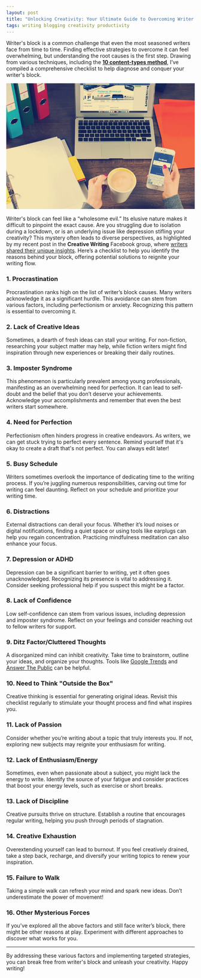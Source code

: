 ```yaml
---
layout: post
title: "Unlocking Creativity: Your Ultimate Guide to Overcoming Writer's Block"
tags: writing blogging creativity productivity
---
```


Writer's block is a common challenge that even the most seasoned writers face from time to time. Finding effective strategies to overcome it can feel overwhelming, but understanding the root causes is the first step. Drawing from various techniques, including the **[10 content-types method](/blog/2022/01/how-to-generate-a-never-ending-supply-of-blog-posts.html)**, I’ve compiled a comprehensive checklist to help diagnose and conquer your writer's block.

![Laptop and Coffee](/uploads/laptop-coffee-mobile.jpeg)

Writer's block can feel like a “wholesome evil.” Its elusive nature makes it difficult to pinpoint the exact cause. Are you struggling due to isolation during a lockdown, or is an underlying issue like depression stifling your creativity? This mystery often leads to diverse perspectives, as highlighted by my recent post in the **Creative Writing** Facebook group, where [writers shared their unique insights](https://www.facebook.com/groups/wherecreativitylives/posts/10158713599531104/). Here’s a checklist to help you identify the reasons behind your block, offering potential solutions to reignite your writing flow.

### 1. Procrastination
Procrastination ranks high on the list of writer’s block causes. Many writers acknowledge it as a significant hurdle. This avoidance can stem from various factors, including perfectionism or anxiety. Recognizing this pattern is essential to overcoming it.

### 2. Lack of Creative Ideas
Sometimes, a dearth of fresh ideas can stall your writing. For non-fiction, researching your subject matter may help, while fiction writers might find inspiration through new experiences or breaking their daily routines. 

### 3. Imposter Syndrome
This phenomenon is particularly prevalent among young professionals, manifesting as an overwhelming need for perfection. It can lead to self-doubt and the belief that you don’t deserve your achievements. Acknowledge your accomplishments and remember that even the best writers start somewhere.

### 4. Need for Perfection
Perfectionism often hinders progress in creative endeavors. As writers, we can get stuck trying to perfect every sentence. Remind yourself that it's okay to create a draft that's not perfect. You can always edit later!

### 5. Busy Schedule
Writers sometimes overlook the importance of dedicating time to the writing process. If you’re juggling numerous responsibilities, carving out time for writing can feel daunting. Reflect on your schedule and prioritize your writing time.

### 6. Distractions
External distractions can derail your focus. Whether it’s loud noises or digital notifications, finding a quiet space or using tools like earplugs can help you regain concentration. Practicing mindfulness meditation can also enhance your focus.

### 7. Depression or ADHD
Depression can be a significant barrier to writing, yet it often goes unacknowledged. Recognizing its presence is vital to addressing it. Consider seeking professional help if you suspect this might be a factor.

### 8. Lack of Confidence
Low self-confidence can stem from various issues, including depression and imposter syndrome. Reflect on your feelings and consider reaching out to fellow writers for support.

### 9. Ditz Factor/Cluttered Thoughts
A disorganized mind can inhibit creativity. Take time to brainstorm, outline your ideas, and organize your thoughts. Tools like [Google Trends](https://trends.google.com/trends/explore) and [Answer The Public](https://answerthepublic.com/) can be helpful.

### 10. Need to Think "Outside the Box"
Creative thinking is essential for generating original ideas. Revisit this checklist regularly to stimulate your thought process and find what inspires you.

### 11. Lack of Passion
Consider whether you’re writing about a topic that truly interests you. If not, exploring new subjects may reignite your enthusiasm for writing.

### 12. Lack of Enthusiasm/Energy
Sometimes, even when passionate about a subject, you might lack the energy to write. Identify the source of your fatigue and consider practices that boost your energy levels, such as exercise or short breaks.

### 13. Lack of Discipline
Creative pursuits thrive on structure. Establish a routine that encourages regular writing, helping you push through periods of stagnation.

### 14. Creative Exhaustion
Overextending yourself can lead to burnout. If you feel creatively drained, take a step back, recharge, and diversify your writing topics to renew your inspiration.

### 15. Failure to Walk
Taking a simple walk can refresh your mind and spark new ideas. Don’t underestimate the power of movement!

### 16. Other Mysterious Forces
If you’ve explored all the above factors and still face writer’s block, there might be other reasons at play. Experiment with different approaches to discover what works for you.

---

By addressing these various factors and implementing targeted strategies, you can break free from writer's block and unleash your creativity. Happy writing!
